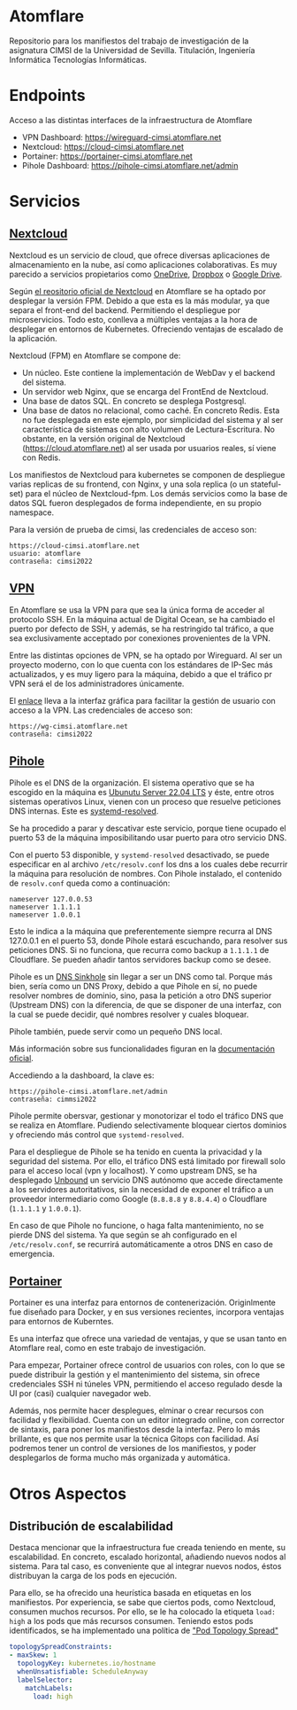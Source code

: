 # Atomflare
Repositorio para los manifiestos del trabajo de investigación de la asignatura CIMSI de la Universidad de Sevilla. 
Titulación, Ingeniería Informática Tecnologías Informáticas.

# Endpoints
Acceso a las distintas interfaces de la infraestructura de Atomflare 
- VPN Dashboard: https://wireguard-cimsi.atomflare.net
- Nextcloud: https://cloud-cimsi.atomflare.net
- Portainer: https://portainer-cimsi.atomflare.net
- Pihole Dashboard: https://pihole-cimsi.atomflare.net/admin

# Servicios
## [Nextcloud](https://cloud-cimsi.atomflare.net)
Nextcloud es un servicio de cloud, que ofrece diversas aplicaciones de almacenamiento en la nube, así como aplicaciones colaborativas. Es muy parecido a servicios propietarios como [OneDrive](https://www.microsoft.com/en-us/microsoft-365/onedrive/online-cloud-storage), [Dropbox](https://www.dropbox.com/) o [Google Drive](https://www.google.com/drive/).

Según [el reositorio oficial de Nextcloud](https://github.com/nextcloud) en Atomflare se ha optado por desplegar la versión FPM. Debido a que esta es la más modular, ya que separa el front-end del backend. Permitiendo el despliegue por microservicios. Todo esto, conlleva a múltiples ventajas a la hora de desplegar en entornos de Kubernetes. Ofreciendo ventajas de escalado de la aplicación.

Nextcloud (FPM) en Atomflare se compone de:
- Un núcleo. Este contiene la implementación de WebDav y el backend del sistema.
- Un servidor web Nginx, que se encarga del FrontEnd de Nextcloud.
- Una base de datos SQL. En concreto se desplega Postgresql.
- Una base de datos no relacional, como caché. En concreto Redis. Esta no fue desplegada en este ejemplo, por simplicidad del sistema y al ser característica de sistemas con alto volumen de Lectura-Escritura. No obstante, en la versión original de Nextcloud (https://cloud.atomflare.net) al ser usada por usuarios reales, sí viene con Redis.

Los manifiestos de Nextcloud para kubernetes se componen de despliegue varias replicas de su frontend, con Nginx, y una sola replica (o un stateful-set) para el núcleo de Nextcloud-fpm. Los demás servicios como la base de datos SQL fueron desplegados de forma independiente, en su propio namespace.

Para la versión de prueba de cimsi, las credenciales de acceso son:
```
https://cloud-cimsi.atomflare.net
usuario: atomflare
contraseña: cimsi2022
```

## [VPN](https://wg-cimsi.atomflare.net)
En Atomflare se usa la VPN para que sea la única forma de acceder al protocolo SSH.
En la máquina actual de Digital Ocean, se ha cambiado el puerto por defecto de SSH, y además, se ha restringido tal tráfico, a que sea exclusivamente acceptado por conexiones provenientes de la VPN.

Entre las distintas opciones de VPN, se ha optado por Wireguard. Al ser un proyecto moderno, con lo que cuenta con los estándares de IP-Sec más actualizados, y es muy ligero para la máquina, debido a que el tráfico pr VPN será el de los administradores únicamente.

El [enlace](https://wg-cimsi.atomflare.net) lleva a la interfaz gráfica para facilitar la gestión de usuario con acceso a la VPN. Las credenciales de acceso son:
```
https://wg-cimsi.atomflare.net
contraseña: cimsi2022
```

## [Pihole](https://pihole-cimsi.atomflare.net/admin)
Pihole es el DNS de la organización. El sistema operativo que se ha escogido en la máquina es [Ubunutu Server 22.04 LTS](https://releases.ubuntu.com/22.04/) y éste, entre otros sistemas operativos Linux, vienen con un proceso que resuelve peticiones DNS internas. Este es [systemd-resolved](https://wiki.archlinux.org/title/systemd-resolved).

Se ha procedido a parar y descativar este servicio, porque tiene ocupado el puerto 53 de la máquina imposibilitando usar puerto para otro servicio DNS.

Con el puerto 53 disponible, y `systemd-resolved` desactivado, se puede especificar en al archivo `/etc/resolv.conf` los dns a los cuales debe recurrir la máquina para resolución de nombres. Con Pihole instalado, el contenido de `resolv.conf` queda como a continuación:
```
nameserver 127.0.0.53
nameserver 1.1.1.1
nameserver 1.0.0.1
```
Esto le indica a la máquina que preferentemente siempre recurra al DNS 127.0.0.1 en el puerto 53, donde Pihole estará escuchando, para resolver sus peticiones DNS. Si no funciona, que recurra como backup a `1.1.1.1` de Cloudflare.
Se pueden añadir tantos servidores backup como se desee.

Pihole es un [DNS Sinkhole](https://en.wikipedia.org/wiki/DNS_sinkhole) sin llegar a ser un DNS como tal. Porque más bien, sería como un DNS Proxy, debido a que Pihole en sí, no puede resolver nombres de dominio, sino, pasa la petición a otro DNS superior (Upstream DNS) con la diferencia, de que se disponer de una interfaz, con la cual se puede decidir, qué nombres resolver y cuales bloquear.

Pihole también, puede servir como un pequeño DNS local.

Más información sobre sus funcionalidades figuran en la [documentación oficial](https://docs.pi-hole.net/).

Accediendo a la dashboard, la clave es:
```
https://pihole-cimsi.atomflare.net/admin
contraseña: cimmsi2022
```
Pihole permite obersvar, gestionar y monotorizar el todo el tráfico DNS que se realiza en Atomflare. Pudiendo selectivamente bloquear ciertos dominios y ofreciendo más control que `systemd-resolved`.

Para el despliegue de Pihole se ha tenido en cuenta la privacidad y la seguridad del sistema. Por ello, el tráfico DNS está limitado por firewall solo para el acceso local (vpn y localhost). Y como upstream DNS, se ha desplegado [Unbound](https://www.nlnetlabs.nl/projects/unbound/about/) un servicio DNS autónomo que accede directamente a los servidores autoritativos, sin la necesidad de exponer el tráfico a un proveedor intermediario como Google (`8.8.8.8` y `8.8.4.4`) o Cloudflare (`1.1.1.1` y `1.0.0.1`).

En caso de que Pihole no funcione, o haga falta mantenimiento, no se pierde DNS del sistema. Ya que según se ah configurado en el `/etc/resolv.conf`, se recurrirá automáticamente a otros DNS en caso de emergencia.

## [Portainer](https://portainer-cimsi.atomflare.net)
Portainer es una interfaz para entornos de contenerización. Originlmente fue diseñado para Docker, y en sus versiones recientes, incorpora ventajas para entornos de Kuberntes.

Es una interfaz que ofrece una variedad de ventajas, y que se usan tanto en Atomflare real, como en este trabajo de investigación.

Para empezar, Portainer ofrece control de usuarios con roles, con lo que se puede distribuir la gestión y el mantenimiento del sistema, sin ofrece credenciales SSH ni túneles VPN, permitiendo el acceso regulado desde la UI por (casi) cualquier navegador web.

Además, nos permite hacer desplegues, elminar o crear recursos con facilidad y flexibilidad. Cuenta con un editor integrado online, con corrector de sintaxis, para poner los manifiestos desde la interfaz. Pero lo más brillante, es que nos permite usar la técnica Gitops con facilidad. Así podremos tener un control de versiones de los manifiestos, y poder desplegarlos de forma mucho más organizada y automática.

# Otros Aspectos

## Distribución de escalabilidad
Destaca mencionar que la infraestructura fue creada teniendo en mente, su escalabilidad. En concreto, escalado horizontal, añadiendo nuevos nodos al sistema. Para tal caso, es conveniente que al integrar nuevos nodos, éstos distribuyan la carga de los pods en ejecución.

Para ello, se ha ofrecido una heurística basada en etiquetas en los manifiestos. Por experiencia, se sabe que ciertos pods, como Nextcloud, consumen muchos recursos. Por ello, se le ha colocado la etiqueta `load: high` a los pods que más recursos consumen. Teniendo estos pods identificados, se ha implementado una política de ["Pod Topology Spread"](https://kubernetes.io/docs/concepts/scheduling-eviction/topology-spread-constraints/)
```yaml
topologySpreadConstraints:
- maxSkew: 1
  topologyKey: kubernetes.io/hostname
  whenUnsatisfiable: ScheduleAnyway
  labelSelector:
    matchLabels:
      load: high
```
